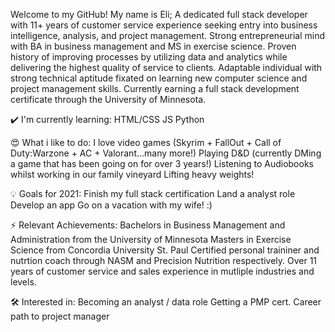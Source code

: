 Welcome to my GitHub! 
My name is Eli; A dedicated full stack developer with 11+ years of customer service experience seeking entry into business intelligence, analysis, and project management. Strong entrepreneurial mind with BA in business management and MS in exercise science. Proven history of improving processes by utilizing data and analytics while delivering the highest quality of service to clients. Adaptable individual with strong technical aptitude fixated on learning new computer science and project management skills. Currently earning a full stack development certificate through the University of Minnesota. 

✔️ I'm currently learning:
HTML/CSS
JS
Python

😍 What i like to do:
I love video games (Skyrim + FallOut + Call of Duty:Warzone + AC + Valorant...many more!)
Playing D&D (currently DMing a game that has been going on for over 3 years!)
Listening to Audiobooks whilst working in our family vineyard
Lifting heavy weights! 


💡 Goals for 2021:
Finish my full stack certification 
Land a analyst role 
Develop an app 
Go on a vacation with my wife! :) 


⚡ Relevant Achievements:
Bachelors in Business Management and Administration from the University of Minnesota 
Masters in Exercise Science from Concordia University St. Paul
Certified personal traininer and nutrtion coach through NASM and Precision Nutrition respectively. 
Over 11 years of customer service and sales experience in mutliple industries and levels. 

🛠 Interested in:
Becoming an analyst / data role 
Getting a PMP cert. 
Career path to project manager
